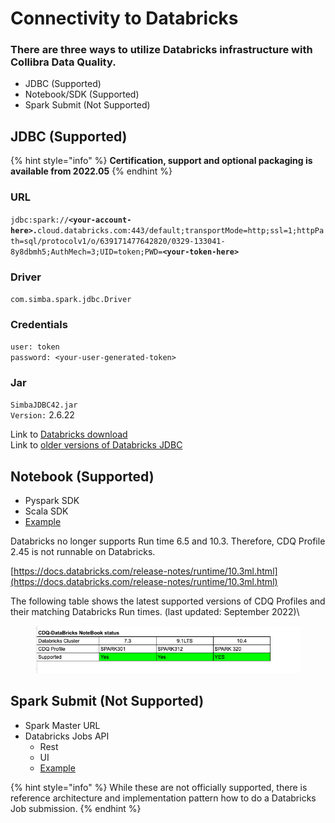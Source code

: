 # Connectivity to Databricks

### There are three ways to utilize Databricks infrastructure with Collibra Data Quality.

* JDBC (Supported)
* Notebook/SDK (Supported)
* Spark Submit (Not Supported)

## **JDBC (Supported)**

{% hint style="info" %}
**Certification, support and optional packaging is available from 2022.05**
{% endhint %}

### URL

`jdbc:spark://`**`<your-account-here>.`**`cloud.databricks.com:443/default;transportMode=http;ssl=1;httpPath=sql/protocolv1/o/639171477642820/0329-133041-8y8dbmh5;AuthMech=3;UID=token;PWD=`**`<your-token-here>`**

### **Driver**

`com.simba.spark.jdbc.Driver`

### Credentials

`user: token`\
`password: <your-user-generated-token>`

### **Jar**

`SimbaJDBC42.jar`\
`Version:` 2.6.22

Link to [Databricks download](https://databricks.com/spark/jdbc-drivers-download)\
Link to [older versions of Databricks JDBC ](https://www.databricks.com/spark/jdbc-drivers-archive)

## **Notebook (Supported)**

* Pyspark SDK
* Scala SDK
* [Example](https://dq-docs.collibra.com/apis-1/notebook/cdq-+-databricks)

Databricks no longer supports Run time 6.5 and 10.3. Therefore, CDQ Profile 2.45 is not runnable on Databricks.&#x20;

[https://docs.databricks.com/release-notes/runtime/10.3ml.html](https://docs.databricks.com/release-notes/runtime/10.3ml.html)

The following table shows the latest supported versions of CDQ Profiles and their matching Databricks Run times. (last updated: September 2022)\


<figure><img src="../../../.gitbook/assets/Screen Shot 2022-08-29 at 3.54.00 PM.png" alt=""><figcaption></figcaption></figure>

## **Spark Submit (Not Supported)**

* Spark Master URL
* Databricks Jobs API
  * Rest
  * UI
  * [Example](https://dq-docs.collibra.com/apis-1/notebook/cdq-+-databricks/dq-databricks-submit)

{% hint style="info" %}
While these are not officially supported, there is reference architecture and implementation pattern how to do a Databricks Job submission.
{% endhint %}
